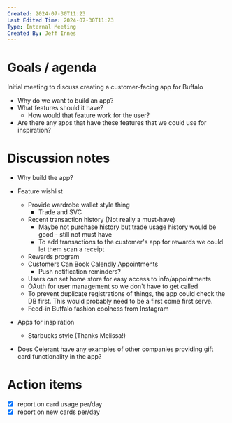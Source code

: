 ```yaml
---
Created: 2024-07-30T11:23
Last Edited Time: 2024-07-30T11:23
Type: Internal Meeting
Created By: Jeff Innes
---
```

# Goals / agenda

Initial meeting to discuss creating a customer-facing app for Buffalo

- Why do we want to build an app?
- What features should it have?
    - How would that feature work for the user?
- Are there any apps that have these features that we could use for inspiration?

# Discussion notes

- Why build the app?
    
- Feature wishlist
    - Provide wardrobe wallet style thing
        - Trade and SVC
    - Recent transaction history (Not really a must-have)
        - Maybe not purchase history but trade usage history would be good - still not must have
        - To add transactions to the customer's app for rewards we could let them scan a receipt
    - Rewards program
    - Customers Can Book Calendly Appointments
        - Push notification reminders?
    - Users can set home store for easy access to info/appointments
    - OAuth for user management so we don't have to get called
    - To prevent duplicate registrations of things, the app could check the DB first. This would probably need to be a first come first serve.
    - Feed-in Buffalo fashion coolness from Instagram
- Apps for inspiration
    - Starbucks style (Thanks Melissa!)
- Does Celerant have any examples of other companies providing gift card functionality in the app?

# Action items

- [x] report on card usage per/day
- [x] report on new cards per/day
